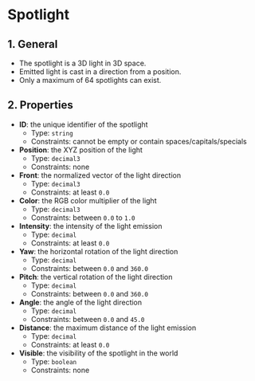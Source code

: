 # Spotlight

## 1. General

- The spotlight is a 3D light in 3D space.
- Emitted light is cast in a direction from a position.
- Only a maximum of 64 spotlights can exist.

## 2. Properties

- **ID**: the unique identifier of the spotlight
  - Type: `string`
  - Constraints: cannot be empty or contain spaces/capitals/specials
- **Position**: the XYZ position of the light
  - Type: `decimal3`
  - Constraints: none
- **Front**: the normalized vector of the light direction
  - Type: `decimal3`
  - Constraints: at least `0.0`
- **Color**: the RGB color multiplier of the light
  - Type: `decimal3`
  - Constraints: between `0.0` to `1.0`
- **Intensity**: the intensity of the light emission
  - Type: `decimal`
  - Constraints: at least `0.0`
- **Yaw**: the horizontal rotation of the light direction
  - Type: `decimal`
  - Constraints: between `0.0` and `360.0`
- **Pitch**: the vertical rotation of the light direction
  - Type: `decimal`
  - Constraints: between `0.0` and `360.0`
- **Angle**: the angle of the light direction
  - Type: `decimal`
  - Constraints: between `0.0` and `45.0`
- **Distance**: the maximum distance of the light emission
  - Type: `decimal`
  - Constraints: at least `0.0`
- **Visible**: the visibility of the spotlight in the world
  - Type: `boolean`
  - Constraints: none

